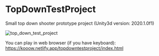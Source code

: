 # TopDownTestProject
Small top down shooter prototype project (Unity3d version: 2020.1.0f1)

![top_down_test_project](https://user-images.githubusercontent.com/11246579/111083406-b30d6280-850d-11eb-9c48-23ab155c8109.jpg)

You can play in web browser (if you have keyboard):
https://kooow.netlify.app/topdowntestproject/index.html
